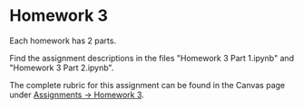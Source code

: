 # Homework  3

Each homework has 2 parts.

Find the assignment descriptions in the files "Homework 3 Part 1.ipynb" and "Homework 3 Part 2.ipynb".

The complete rubric for this assignment can be found in the Canvas page under [Assignments -> Homework 3](https://ufl.instructure.com/courses/514421/assignments/6214404).
